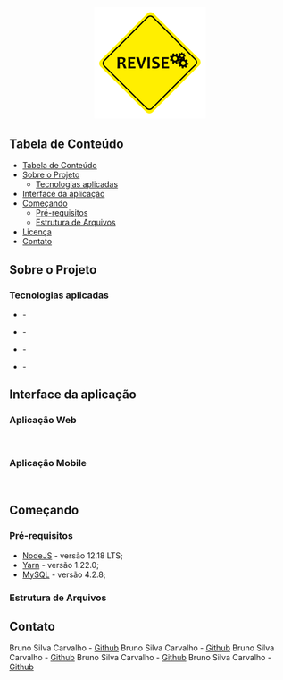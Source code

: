 <!--
*** Obrigado por estar vendo o meu README. Agora vamos rodar esse projeto incrível :D
-->

<p align="center"><img src="https://github.com/Bruno-Carv/Revise/blob/vers%C3%A3o(2.1)/Website/public/img/logo.png?raw=true" width="200"></p>

<!-- TABLE OF CONTENTS -->

## Tabela de Conteúdo

- [Tabela de Conteúdo](#tabela-de-conteúdo)
- [Sobre o Projeto](#sobre-o-Projeto)
  - [Tecnologias aplicadas](#tecnologias-aplicadas)
- [Interface da aplicação](#interface-da-aplicação)
- [Começando](#Começando)
  - [Pré-requisitos](#pré-requisitos)
  - [Estrutura de Arquivos](#estrutura-de-arquivos)
- [Licença](#licença)
- [Contato](#contato)

## Sobre o Projeto



### Tecnologias aplicadas

- [](https:///) - 

- [](https:///) - 

- [](https:///) - 

- [](https:///) - 

## Interface da aplicação

### Aplicação Web

<p align="center"><img src="" width="400"></p>

### Aplicação Mobile

<p align="center"><img src="" width="400"></p>

## Começando

### Pré-requisitos

- [NodeJS](https://nodejs.org/pt-br/) - versão 12.18 LTS;
- [Yarn](https://yarnpkg.com/) - versão 1.22.0;
- [MySQL](https://www.mysql.com/) - versão 4.2.8;

### Estrutura de Arquivos

<!-- ```bash
MaratoraESAMC2020
├── server/
│   ├── src/
│   │   ├── app/
│   │   │   ├── controllers/
│   │   │   │   ├── ArtistController.js
│   │   │   │   ├── CommunityController.js
│   │   │   │   ├── EventController.js
│   │   │   │   └── FeedControllers.js
│   │   │   ├── models/
│   │   │   │   ├── Artist.js
│   │   │   │   ├── Community.js
│   │   │   │   ├── Event.js
│   │   │   │   └── Feed.js
│   │   │   └── secure/
│   │   │       └── token.js
│   │   ├── database/
│   │   │   └── index.js
│   │   ├── routes/
│   │   │   ├── artistRouter.js
│   │   │   ├── communityRouter.js
│   │   │   ├── eventsRouter.js
│   │   │   ├── feedRouter.js
│   │   │   └── router.js
│   │   ├── services/
│   │   │   ├── aws/
│   │   │   │   ├── index.js
│   │   │   │   └── s3.js
│   │   │   ├── cloud/
│   │   │   │   ├── index.js
│   │   │   │   ├── key.json
│   │   │   │   └── storage.js
│   │   ├── validator/
│   │   │   └── artistValidation.js
│   │   ├── app.js
│   │   └── server.js
│   ├── .env.example
│   ├── .gitignore
│   ├── yarn.lock
│   ├── package.json
│   └── README.md
├── Mobile/
│   ├── .expo-shared/
│   │   └── assets.json
│   ├── assets/
│   │   ├── icon.png
│   │   └── splash.png
│   ├── src/
│   │   ├── assets/
│   │   │   ├── Pintor.jpg
│   │   │   ├── logo-agitasantos-hori.png
│   │   │   ├── logo-agitasantos.png
│   │   │   └── logoPrefeitura.png
│   │   ├── components/
│   │   │   ├── AlbumCamera.js
│   │   │   ├── CameraButton.js
│   │   │   ├── button.js
│   │   │   ├── facebookSignIn.js
│   │   │   ├── feed.js
│   │   │   ├── filter.js
│   │   │   ├── googleSignIn.js
│   │   │   ├── input.js
│   │   │   ├── linha.js
│   │   │   └── loading.js
│   │   ├── pages/
│   │   │   ├── Cam
│   │   │   │   ├── index.js
│   │   │   │   └── styles.js
│   │   │   ├── Freelancer
│   │   │   │   ├── index.js
│   │   │   │   └── styles.js
│   │   │   ├── Photo
│   │   │   │   ├── index.js
│   │   │   │   └── styles.js
│   │   │   ├── home
│   │   │   │   ├── index.js
│   │   │   │   └── styles.js
│   │   │   ├── loading
│   │   │   │   ├── index.js
│   │   │   │   └── styles.js
│   │   │   ├── maps
│   │   │   │   ├── index.js
│   │   │   │   └── styles.js
│   │   │   ├── profile
│   │   │   │   ├── index.js
│   │   │   │   └── styles.js
│   │   │   ├── signin
│   │   │   │   ├── index.js
│   │   │   │   └── styles.js
│   │   │   └── signup
│   │   │       ├── index.js
│   │   │       └── styles.js
│   │   ├── services/
│   │   │   ├── api.js
│   │   │   └── auth.js
│   │   └── routes.js
│   ├── .gitignore
│   ├── App.js
│   ├── README.md
│   ├── app.json
│   ├── babel.config.js
│   ├── package-lock.json
│   ├── package.json
│   ├── yarn-error.log
│   └── yarn.lock
├── Doc/
│   ├── .env.example
│   ├── .gitignore
│   ├── yarn.lock
│   ├── package.json
│   └── README.md
└── web/
    ├── public/
    │   ├── favicon.png
    │   └── index.html
    ├── src/
    │   ├── assets/
    │   ├── components/
    │   ├── layout/
    │   ├── pages/
    │   ├── services/
    │   ├── styles/
    │   │   ├── css/
    │   │   │   ├── global.min.css
    │   │   │   └── global.min.css.map
    │   │   └── scss/
    │   │       └── global.scss
    │   ├── App.js
    │   ├── index.js
    │   └── routes.js
    ├── .env.example
    ├── .gitignore
    ├── package.json
    ├── server.js
    ├── yarn.lock
    └── README.md
``` -->

<!-- ## Licença

Distribuído sob a licença MIT. Veja `LICENSE` para mais informações. -->

<!-- CONTACT -->

## Contato

Bruno Silva Carvalho - [Github](https://github.com/bruno-carv)
Bruno Silva Carvalho - [Github](https://github.com/bruno-carv)
Bruno Silva Carvalho - [Github](https://github.com/bruno-carv)
Bruno Silva Carvalho - [Github](https://github.com/bruno-carv)
Bruno Silva Carvalho - [Github](https://github.com/bruno-carv)